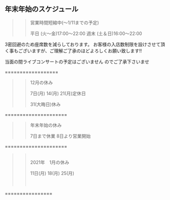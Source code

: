 ## 年末年始のスケジュール
 

>>営業時間短縮中(〜1/11までの予定)
>>
>>
>>
>>
>>平日 (火〜金)17:00〜22:00
>>週末 (土＆日)16:00〜22:00
>>
>>
>>
>>
>>



3密回避のため座席数を減らしております。
お客様の入店数制限を設けさせて頂く事もございますが、ご理解ご了承のほどよろしくお願い致します!!

>>
>>
>>

当面の間ライブコンサートの予定はございません
のでご了承下さいませ

>>
>>
>>




==================




>>12月の休み
>>
>>
>>    7日(月) 14(月) 21(月)定休日
>>
>>
>>    31(大晦日)休み
>>    

=====================
>>
>>年末年始の休み
>>
>>
>>    7日まで休業
>>    8日より営業開始


=====================
>>
>> <br/>
>>2021年　1月の休み
>> 
>> 
>> <br/>
>>
>>    11日(月) 18(月) 25(月)
>>
>>
>> <br/>
>>
>>
>> 
>>
>>  
>>
>>
>>


 ================

